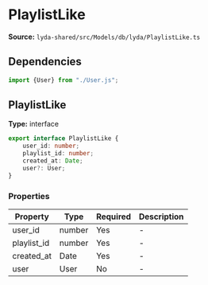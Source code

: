 # PlaylistLike

**Source:** `lyda-shared/src/Models/db/lyda/PlaylistLike.ts`

## Dependencies

```typescript
import {User} from "./User.js";
```

## PlaylistLike

**Type:** interface

```typescript
export interface PlaylistLike {
    user_id: number;
    playlist_id: number;
    created_at: Date;
    user?: User;
}
```

### Properties

| Property | Type | Required | Description |
|----------|------|----------|-------------|
| user_id | number | Yes | - |
| playlist_id | number | Yes | - |
| created_at | D​a​t​e | Yes | - |
| user | U​s​e​r | No | - |

